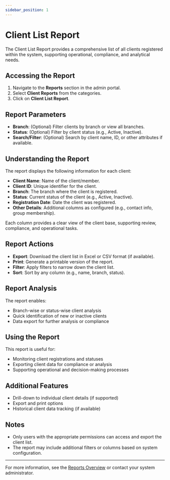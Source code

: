 ```yaml
---
sidebar_position: 1
---
```


# Client List Report

The Client List Report provides a comprehensive list of all clients registered within the system, supporting operational, compliance, and analytical needs.

## Accessing the Report

1. Navigate to the **Reports** section in the admin portal.
2. Select **Client Reports** from the categories.
3. Click on **Client List Report**.

## Report Parameters

- **Branch**: (Optional) Filter clients by branch or view all branches.
- **Status**: (Optional) Filter by client status (e.g., Active, Inactive).
- **Search/Filter**: (Optional) Search by client name, ID, or other attributes if available.

## Understanding the Report

The report displays the following information for each client:

- **Client Name**: Name of the client/member.
- **Client ID**: Unique identifier for the client.
- **Branch**: The branch where the client is registered.
- **Status**: Current status of the client (e.g., Active, Inactive).
- **Registration Date**: Date the client was registered.
- **Other Details**: Additional columns as configured (e.g., contact info, group membership).

Each column provides a clear view of the client base, supporting review, compliance, and operational tasks.

## Report Actions

- **Export**: Download the client list in Excel or CSV format (if available).
- **Print**: Generate a printable version of the report.
- **Filter**: Apply filters to narrow down the client list.
- **Sort**: Sort by any column (e.g., name, branch, status).

## Report Analysis

The report enables:
- Branch-wise or status-wise client analysis
- Quick identification of new or inactive clients
- Data export for further analysis or compliance

## Using the Report

This report is useful for:
- Monitoring client registrations and statuses
- Exporting client data for compliance or analysis
- Supporting operational and decision-making processes

## Additional Features

- Drill-down to individual client details (if supported)
- Export and print options
- Historical client data tracking (if available)

## Notes
- Only users with the appropriate permissions can access and export the client list.
- The report may include additional filters or columns based on system configuration.

---
For more information, see the [Reports Overview](../README.md) or contact your system administrator. 